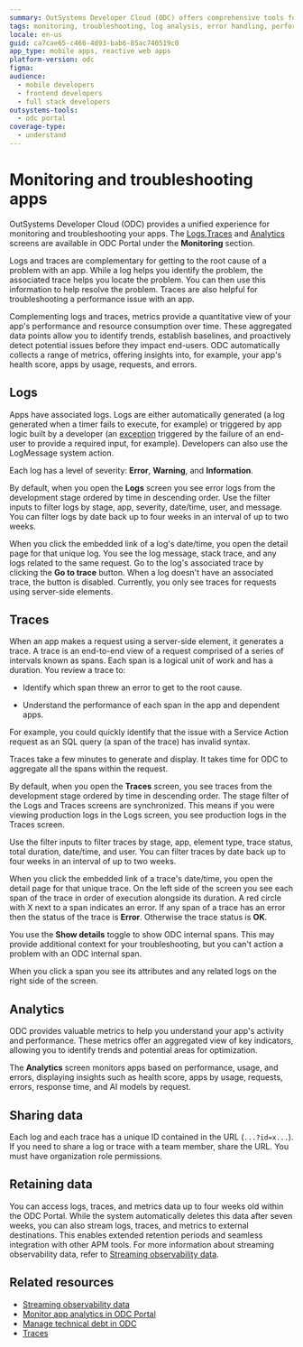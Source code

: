 ```yaml
---
summary: OutSystems Developer Cloud (ODC) offers comprehensive tools for monitoring and troubleshooting applications through logs and traces within its portal.
tags: monitoring, troubleshooting, log analysis, error handling, performance optimization
locale: en-us
guid: ca7cae65-c466-4d93-bab6-85ac740519c0
app_type: mobile apps, reactive web apps
platform-version: odc
figma:
audience:
  - mobile developers
  - frontend developers
  - full stack developers
outsystems-tools:
  - odc portal
coverage-type:
  - understand
---
```


# Monitoring and troubleshooting apps

OutSystems Developer Cloud (ODC) provides a unified experience for monitoring and troubleshooting your apps. The [Logs](#logs),[Traces](#traces) and [Analytics](#analytics) screens are available in ODC Portal under the **Monitoring** section.

Logs and traces are complementary for getting to the root cause of a problem with an app. While a log helps you identify the problem, the associated trace helps you locate the problem. You can then use this information to help resolve the problem. Traces are also helpful for troubleshooting a performance issue with an app.

Complementing logs and traces, metrics provide a quantitative view of your app's performance and resource consumption over time. These aggregated data points allow you to identify trends, establish baselines, and proactively detect potential issues before they impact end-users. ODC automatically collects a range of metrics, offering insights into, for example, your app's health score, apps by usage, requests, and errors.

## Logs

Apps have associated logs. Logs are either automatically generated (a log generated when a timer fails to execute, for example) or triggered by app logic built by a developer (an [exception](../building-apps/handling-exceptions/handle-exceptions.md#exception-logs) triggered by the failure of an end-user to provide a required input, for example). Developers can also use the LogMessage system action.

Each log has a level of severity: **Error**, **Warning**, and **Information**.

By default, when you open the **Logs** screen you see error logs from the development stage ordered by time in descending order. Use the filter inputs to filter logs by stage, app, severity, date/time, user, and message. You can filter logs by date back up to four weeks in an interval of up to two weeks.

When you click the embedded link of a log's date/time, you open the detail page for that unique log. You see the log message, stack trace, and any logs related to the same request. Go to the log's associated trace by clicking the **Go to trace** button. When a log doesn't have an associated trace, the button is disabled. Currently, you only see traces for requests using server-side elements.

## Traces

When an app makes a request using a server-side element, it generates a trace. A trace is an end-to-end view of a request comprised of a series of intervals known as spans. Each span is a logical unit of work and has a duration. You review a trace to:

* Identify which span threw an error to get to the root cause.

* Understand the performance of each span in the app and dependent apps.

For example, you could quickly identify that the issue with a Service Action request as an SQL query (a span of the trace) has invalid syntax.

<div class="info" markdown="1">

Traces take a few minutes to generate and display. It takes time for ODC to aggregate all the spans within the request.

</div>

By default, when you open the **Traces** screen, you see traces from the development stage ordered by time in descending order. The stage filter of the Logs and Traces screens are synchronized. This means if you were viewing production logs in the Logs screen, you see production logs in the Traces screen.

Use the filter inputs to filter traces by stage, app, element type, trace status, total duration, date/time, and user. You can filter traces by date back up to four weeks in an interval of up to two weeks.

When you click the embedded link of a trace's date/time, you open the detail page for that unique trace. On the left side of the screen you see each span of the trace in order of execution alongside its duration. A red circle with X next to a span indicates an error. If any span of a trace has an error then the status of the trace is **Error**. Otherwise the trace status is **OK**.

You use the **Show details** toggle to show ODC internal spans. This may provide additional context for your troubleshooting, but you can't action a problem with an ODC internal span.

When you click a span you see its attributes and any related logs on the right side of the screen.

## Analytics

ODC provides valuable metrics to help you understand your app's activity and performance. These metrics offer an aggregated view of key indicators, allowing you to identify trends and potential areas for optimization.

The **Analytics** screen monitors apps based on performance, usage, and errors, displaying insights such as health score, apps by usage, requests, errors, response time, and AI models by request.

## Sharing data

Each log and each trace has a unique ID contained in the URL (`...?id=x...`). If you need to share a log or trace with a team member, share the URL. You must have organization role permissions.

## Retaining data

You can access logs, traces, and metrics data up to four weeks old within the ODC Portal. While the system automatically deletes this data after seven weeks, you can also stream logs, traces, and metrics to external destinations. This enables extended retention periods and seamless integration with other APM tools. For more information about streaming observability data, refer to [Streaming observability data](../monitor-and-troubleshoot/stream-app-analytics/stream-app-analytics-overview.md).

## Related resources

* [Streaming observability data](../monitor-and-troubleshoot/stream-app-analytics/stream-app-analytics-overview.md) 
* [Monitor app analytics in ODC Portal](app-health.md)
* [Manage technical debt in ODC](../monitor-and-troubleshoot/manage-technical-debt/managing-tech-debt.md)
* [Traces](../monitor-and-troubleshoot/traces/intro.md)
